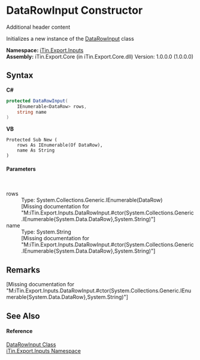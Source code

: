 # DataRowInput Constructor 
Additional header content 

Initializes a new instance of the <a href="2efc95f0-10e0-96ed-5cc9-e1aeef6ba851">DataRowInput</a> class

**Namespace:**&nbsp;<a href="c36d3103-5606-5c0e-da92-1e44dc961692">iTin.Export.Inputs</a><br />**Assembly:**&nbsp;iTin.Export.Core (in iTin.Export.Core.dll) Version: 1.0.0.0 (1.0.0.0)

## Syntax

**C#**<br />
``` C#
protected DataRowInput(
	IEnumerable<DataRow> rows,
	string name
)
```

**VB**<br />
``` VB
Protected Sub New ( 
	rows As IEnumerable(Of DataRow),
	name As String
)
```


#### Parameters
&nbsp;<dl><dt>rows</dt><dd>Type: System.Collections.Generic.IEnumerable(DataRow)<br />\[Missing <param name="rows"/> documentation for "M:iTin.Export.Inputs.DataRowInput.#ctor(System.Collections.Generic.IEnumerable{System.Data.DataRow},System.String)"\]</dd><dt>name</dt><dd>Type: System.String<br />\[Missing <param name="name"/> documentation for "M:iTin.Export.Inputs.DataRowInput.#ctor(System.Collections.Generic.IEnumerable{System.Data.DataRow},System.String)"\]</dd></dl>

## Remarks
\[Missing <remarks> documentation for "M:iTin.Export.Inputs.DataRowInput.#ctor(System.Collections.Generic.IEnumerable{System.Data.DataRow},System.String)"\]

## See Also


#### Reference
<a href="2efc95f0-10e0-96ed-5cc9-e1aeef6ba851">DataRowInput Class</a><br /><a href="c36d3103-5606-5c0e-da92-1e44dc961692">iTin.Export.Inputs Namespace</a><br />
